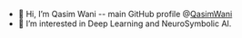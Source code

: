 - 👋 Hi, I’m Qasim Wani -- main GitHub profile @[QasimWani](https://www.github.com/QasimWani)
- 👀 I’m interested in Deep Learning and NeuroSymbolic AI.

<!---
waniai/waniai is a ✨ special ✨ repository because its `README.md` (this file) appears on your GitHub profile.
You can click the Preview link to take a look at your changes.
--->
